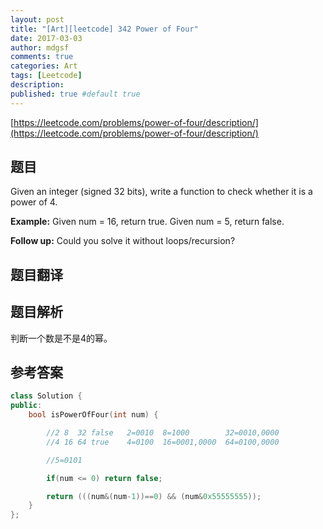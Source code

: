 ```yaml
---
layout: post
title: "[Art][leetcode] 342 Power of Four"
date: 2017-03-03
author: mdgsf
comments: true
categories: Art
tags: [Leetcode]
description:
published: true #default true
---
```


[https://leetcode.com/problems/power-of-four/description/](https://leetcode.com/problems/power-of-four/description/)

## 题目

Given an integer (signed 32 bits), write a function to check whether it is a power of 4.

**Example:**
Given num = 16, return true. Given num = 5, return false.

**Follow up:** Could you solve it without loops/recursion?

## 题目翻译

## 题目解析

判断一个数是不是4的幂。

## 参考答案

```cpp
class Solution {
public:
    bool isPowerOfFour(int num) {

        //2 8  32 false   2=0010  8=1000        32=0010,0000
        //4 16 64 true    4=0100  16=0001,0000  64=0100,0000

        //5=0101

        if(num <= 0) return false;

        return (((num&(num-1))==0) && (num&0x55555555));
    }
};
```
